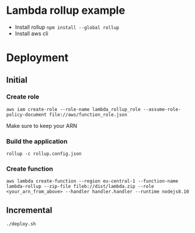 # Lambda rollup example

- Install rollup `npm install --global rollup`
- Install aws cli


# Deployment

## Initial

### Create role
`aws iam create-role --role-name lambda_rollup_role --assume-role-policy-document file://aws/function_role.json`

Make sure to keep your ARN 

### Build the application
`rollup -c rollup.config.json`

### Create function

```
aws lambda create-function --region eu-central-1 --function-name lambda-rollup --zip-file fileb://dist/lambda.zip --role <your_arn_from_above> --handler handler.handler --runtime nodejs8.10
```

## Incremental
`./deploy.sh`